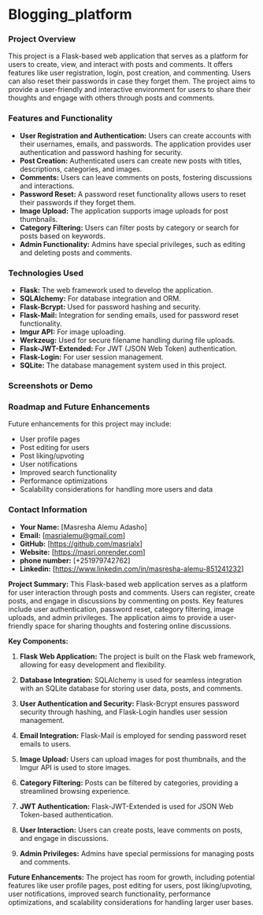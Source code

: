 # Blogging_platform

### Project Overview
This project is a Flask-based web application that serves as a platform for users to create, view, and interact with posts and comments. It offers features like user registration, login, post creation, and commenting. Users can also reset their passwords in case they forget them. The project aims to provide a user-friendly and interactive environment for users to share their thoughts and engage with others through posts and comments.

### Features and Functionality
- **User Registration and Authentication:** Users can create accounts with their usernames, emails, and passwords. The application provides user authentication and password hashing for security.
- **Post Creation:** Authenticated users can create new posts with titles, descriptions, categories, and images.
- **Comments:** Users can leave comments on posts, fostering discussions and interactions.
- **Password Reset:** A password reset functionality allows users to reset their passwords if they forget them.
- **Image Upload:** The application supports image uploads for post thumbnails.
- **Category Filtering:** Users can filter posts by category or search for posts based on keywords.
- **Admin Functionality:** Admins have special privileges, such as editing and deleting posts and comments.

### Technologies Used
- **Flask:** The web framework used to develop the application.
- **SQLAlchemy:** For database integration and ORM.
- **Flask-Bcrypt:** Used for password hashing and security.
- **Flask-Mail:** Integration for sending emails, used for password reset functionality.
- **Imgur API:** For image uploading.
- **Werkzeug:** Used for secure filename handling during file uploads.
- **Flask-JWT-Extended:** For JWT (JSON Web Token) authentication.
- **Flask-Login:** For user session management.
- **SQLite:** The database management system used in this project.

### Screenshots or Demo



### Roadmap and Future Enhancements
Future enhancements for this project may include:
- User profile pages
- Post editing for users
- Post liking/upvoting
- User notifications
- Improved search functionality
- Performance optimizations
- Scalability considerations for handling more users and data

### Contact Information
- **Your Name:** [Masresha Alemu Adasho]
- **Email:** [masrialemu@gmail.com]
- **GitHub:** [https://github.com/masrialx]
- **Website:** [https://masri.onrender.com]
- **phone number:** [+251979742762]
- **Linkedin:** [https://www.linkedin.com/in/masresha-alemu-851241232]

**Project Summary:**
This Flask-based web application serves as a platform for user interaction through posts and comments. Users can register, create posts, and engage in discussions by commenting on posts. Key features include user authentication, password reset, category filtering, image uploads, and admin privileges. The application aims to provide a user-friendly space for sharing thoughts and fostering online discussions.

**Key Components:**
1. **Flask Web Application:** The project is built on the Flask web framework, allowing for easy development and flexibility.

2. **Database Integration:** SQLAlchemy is used for seamless integration with an SQLite database for storing user data, posts, and comments.

3. **User Authentication and Security:** Flask-Bcrypt ensures password security through hashing, and Flask-Login handles user session management.

4. **Email Integration:** Flask-Mail is employed for sending password reset emails to users.

5. **Image Upload:** Users can upload images for post thumbnails, and the Imgur API is used to store images.

6. **Category Filtering:** Posts can be filtered by categories, providing a streamlined browsing experience.

7. **JWT Authentication:** Flask-JWT-Extended is used for JSON Web Token-based authentication.

8. **User Interaction:** Users can create posts, leave comments on posts, and engage in discussions.

9. **Admin Privileges:** Admins have special permissions for managing posts and comments.

**Future Enhancements:**
The project has room for growth, including potential features like user profile pages, post editing for users, post liking/upvoting, user notifications, improved search functionality, performance optimizations, and scalability considerations for handling larger user bases.



